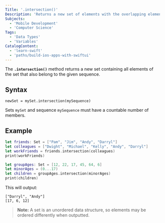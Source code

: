 ```yaml
---
Title: '.intersection()'
Description: 'Returns a new set of elements with the overlapping elements of two sets.'
Subjects:
  - 'Mobile Development'
  - 'Computer Science'
Tags:
  - 'Data Types'
  - 'Variables'
CatalogContent:
  - 'learn-swift'
  - 'paths/build-ios-apps-with-swiftui'
---
```


The **`.intersection()`** method returns a new set containing all elements of the set that also belong to the given sequence.

## Syntax

```pseudo
newSet = mySet.intersection(mySequence)
```

Sets `mySet` and sequence `mySequence` must have a countable number of members.

## Example

```swift
let friends: Set = ["Pam", "Jim", "Andy", "Darryl"]
let colleagues = ["Dwight", "Michael", "Kelly", "Andy", "Darryl"]
let workFriends = friends.intersection(colleagues)
print(workFriends)

let groupAges: Set = [12, 22, 17, 45, 64, 6]
let minorAges = (0...17)
let children = groupAges.intersection(minorAges)
print(children)
```

This will output:

```shell
["Darryl", "Andy"]
[17, 6, 12]
```

> **Note:** A set is an unordered data structure, so elements may be ordered differently when outputted.
